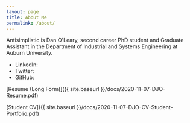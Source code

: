 ```yaml
---
layout: page
title: About Me
permalink: /about/
---
```


Antisimplistic is Dan O'Leary, second career PhD student and Graduate Assistant in the Department of Industrial and Systems Engineering  at Auburn University.

- LinkedIn: [](https://www.linkedin.com/in/djoleary/)
- Twitter: [](https://twitter.com/antisimplistic)
- GitHub: [](https://github.com/olearydj)

[Resume (Long Form)]({{ site.baseurl }}/docs/2020-11-07-DJO-Resume.pdf)

[Student CV]({{ site.baseurl }}/docs/2020-11-07-DJO-CV-Student-Portfolio.pdf)
